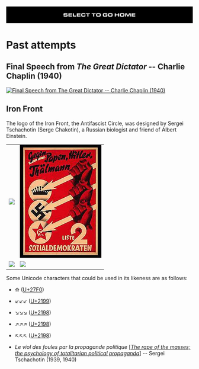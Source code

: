 [![](https://raw.githubusercontent.com/wdbm/InfoPeace/master/media/InfoPeace_home.png)](https://github.com/wdbm/InfoPeace/blob/master/README.md)

# Past attempts

## Final Speech from *The Great Dictator* -- Charlie Chaplin (1940)

[![Final Speech from *The Great Dictator* -- Charlie Chaplin (1940)](https://img.youtube.com/vi/J7GY1Xg6X20/maxresdefault.jpg)](https://www.youtube.com/watch?v=J7GY1Xg6X20)

## Iron Front

The logo of the Iron Front, the Antifascist Circle, was designed by Sergei Tschachotin (Serge Chakotin), a Russian biologist and friend of Albert Einstein.

|                                                                                           |                                                                                                                            |
|-------------------------------------------------------------------------------------------|----------------------------------------------------------------------------------------------------------------------------|
|![](https://upload.wikimedia.org/wikipedia/commons/c/c0/Eiserne_Front_Symbol.svg)          |![](https://raw.githubusercontent.com/wdbm/InfoPeace/master/media/99a93519e85250b91599aab3aea7928e.jpg)                     |
|![](https://upload.wikimedia.org/wikipedia/en/1/16/Cover_of_Dreipfeil_gegen_Hakenkreuz.jpg)|![](https://upload.wikimedia.org/wikipedia/commons/3/3b/Polish_Bund_50_year_anniversary_celebration%2C_15_November_1947.jpg)|

Some Unicode characters that could be used in its likeness are as follows:

- ⟰ ([U+27F0](https://www.fileformat.info/info/unicode/char/27f0/index.htm))
- ↙↙↙ ([U+2199](http://www.fileformat.info/info/unicode/char/2199/index.htm))
- ↘↘↘ ([U+2198](http://www.fileformat.info/info/unicode/char/2198/index.htm))
- ↗↗↗ ([U+2198](http://www.fileformat.info/info/unicode/char/2197/index.htm))
- ↖↖↖ ([U+2198](http://www.fileformat.info/info/unicode/char/2196/index.htm))

- *Le viol des foules par la propagande politique* [[*The rape of the masses; the psychology of totalitarian political propaganda*](https://archive.org/details/in.ernet.dli.2015.216264)] -- Sergei Tschachotin (1939, 1940)
